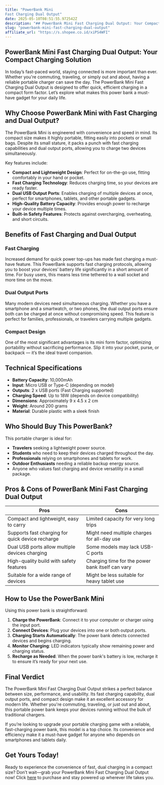 ```yaml
---
title: "PowerBank Mini
Fast Charging Dual Output"
date: 2025-05-10T08:51:55.972542Z
description: "## PowerBank Mini Fast Charging Dual Output: Your Compact Charging Solution..."
slug: "powerbank-mini-fast-charging-dual-output"
affiliate_url: "https://s.shopee.co.id/xiPS4WFI"
---
```

## PowerBank Mini Fast Charging Dual Output: Your Compact Charging Solution

In today’s fast-paced world, staying connected is more important than ever. Whether you're commuting, traveling, or simply out and about, having a reliable portable charger can save the day. The PowerBank Mini Fast Charging Dual Output is designed to offer quick, efficient charging in a compact form factor. Let’s explore what makes this power bank a must-have gadget for your daily life.

## Why Choose PowerBank Mini with Fast Charging and Dual Output?

The PowerBank Mini is engineered with convenience and speed in mind. Its compact size makes it highly portable, fitting easily into pockets or small bags. Despite its small stature, it packs a punch with fast charging capabilities and dual output ports, allowing you to charge two devices simultaneously.

Key features include:

- **Compact and Lightweight Design**: Perfect for on-the-go use, fitting comfortably in your hand or pocket.
- **Fast Charging Technology**: Reduces charging time, so your devices are ready faster.
- **Dual USB Output Ports**: Enables charging of multiple devices at once, perfect for smartphones, tablets, and other portable gadgets.
- **High-Quality Battery Capacity**: Provides enough power to recharge your device multiple times.
- **Built-in Safety Features**: Protects against overcharging, overheating, and short circuits.

## Benefits of Fast Charging and Dual Output

### Fast Charging

Increased demand for quick power top-ups has made fast charging a must-have feature. This PowerBank supports fast charging protocols, allowing you to boost your devices’ battery life significantly in a short amount of time. For busy users, this means less time tethered to a wall socket and more time on the move.

### Dual Output Ports

Many modern devices need simultaneous charging. Whether you have a smartphone and a smartwatch, or two phones, the dual output ports ensure both can be charged at once without compromising speed. This feature is perfect for families, professionals, or travelers carrying multiple gadgets.

### Compact Design

One of the most significant advantages is its mini form factor, optimizing portability without sacrificing performance. Slip it into your pocket, purse, or backpack — it’s the ideal travel companion.

## Technical Specifications

- **Battery Capacity**: 10,000mAh
- **Input**: Micro USB or Type-C (depending on model)
- **Outputs**: 2 x USB ports (Fast Charging supported)
- **Charging Speed**: Up to 18W (depends on device compatibility)
- **Dimensions**: Approximately 9 x 4.5 x 2 cm
- **Weight**: Around 200 grams
- **Material**: Durable plastic with a sleek finish

## Who Should Buy This PowerBank?

This portable charger is ideal for:

- **Travelers** seeking a lightweight power source.
- **Students** who need to keep their devices charged throughout the day.
- **Professionals** relying on smartphones and tablets for work.
- **Outdoor Enthusiasts** needing a reliable backup energy source.
- Anyone who values fast charging and device versatility in a small package.

## Pros & Cons of PowerBank Mini Fast Charging Dual Output

| Pros                                              | Cons                                              |
|---------------------------------------------------|---------------------------------------------------|
| Compact and lightweight, easy to carry          | Limited capacity for very long trips            |
| Supports fast charging for quick device recharge | Might need multiple charges for all-day use  |
| Dual USB ports allow multiple devices charging | Some models may lack USB-C ports                |
| High-quality build with safety features          | Charging time for the power bank itself can vary |
| Suitable for a wide range of devices            | Might be less suitable for heavy tablet use  |

## How to Use the PowerBank Mini

Using this power bank is straightforward:

1. **Charge the PowerBank**: Connect it to your computer or charger using the input port.
2. **Connect Devices**: Plug your devices into one or both output ports.
3. **Charging Starts Automatically**: The power bank detects connected devices and begins charging.
4. **Monitor Charging**: LED indicators typically show remaining power and charging status.
5. **Recharge as Needed**: When the power bank's battery is low, recharge it to ensure it’s ready for your next use.

## Final Verdict

The PowerBank Mini Fast Charging Dual Output strikes a perfect balance between size, performance, and usability. Its fast charging capability, dual output ports, and compact design make it an excellent accessory for modern life. Whether you're commuting, traveling, or just out and about, this portable power bank keeps your devices running without the bulk of traditional chargers.

If you’re looking to upgrade your portable charging game with a reliable, fast-charging power bank, this model is a top choice. Its convenience and efficiency make it a must-have gadget for anyone who depends on smartphones and tablets daily.

## Get Yours Today!

Ready to experience the convenience of fast, dual charging in a compact size? Don’t wait—grab your PowerBank Mini Fast Charging Dual Output now! Click [here](https://s.shopee.co.id/xiPS4WFI) to purchase and stay powered up wherever life takes you.